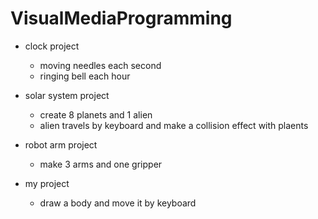 # VisualMediaProgramming
* clock project
  * moving needles each second
  * ringing bell each hour

* solar system project
  * create 8 planets and 1 alien
  * alien travels by keyboard and make a collision effect with plaents

* robot arm project
  * make 3 arms and one gripper

* my project
  * draw a body and move it by keyboard
